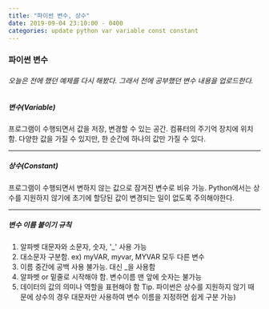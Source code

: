 ```yaml
---
title: "파이썬 변수, 상수"
date: 2019-09-04 23:10:00 - 0400
categories: update python var variable const constant
---
```


### 파이썬 변수

###### 오늘은 전에 했던 예제를 다시 해봤다. 그래서 전에 공부했던 변수 내용을 업로드한다.

##### 변수(Variable)
프로그램이 수행되면서 값을 저장, 변경할 수 있는 공간. 컴퓨터의 주기억 장치에 위치함.
다양한 값을 가질 수 있지만, 한 순간에 하나의 값만 가질 수 있다.

- - -

##### 상수(Constant)
프로그램이 수행되면서 변하지 않는 값으로 잠겨진 변수로 비유 가능.
Python에서는 상수를 지원하지 않기에 초기에 할당된 값이 변경되는 일이 없도록 주의해야한다.

- - -

##### 변수 이름 붙이기 규칙
1. 알파벳 대문자와 소문자, 숫자, '_' 사용 가능
2. 대소문자 구분함. ex) myVAR, myvar, MYVAR 모두 다른 변수
3. 이름 중간에 공백 사용 불가능. 대신 _을 사용함
4. 알파벳 or 밑줄로 시작해야 함. 변수이름 맨 앞에 숫자는 불가능
5. 데이터의 값의 의미나 역할을 표현해야 함
Tip. 파이썬은 상수를 지원하지 않기 때문에 상수의 경우 대문자만 사용하여 변수 이름을 지정하면 쉽게 구분 가능)
